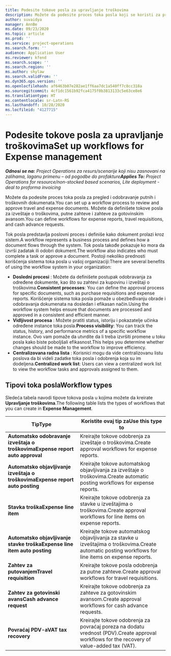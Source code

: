 ```yaml
---
title: Podesite tokove posla za upravljanje troškovima
description: Možete da podesite proces toka posla koji se koristi za pregled i odobravanje putnih i troškovnih dokumenata.
author: suvaidya
manager: AnnBe
ms.date: 09/23/2020
ms.topic: article
ms.prod: ''
ms.service: project-operations
ms.search.form: ''
audience: Application User
ms.reviewer: kfend
ms.search.scope: ''
ms.search.region: ''
ms.author: shylaw
ms.search.validFrom: ''
ms.dyn365.ops.version: ''
ms.openlocfilehash: af6463b07e282ae1ff6aa7dc1a540ff7c8cc318a
ms.sourcegitcommit: 4cf1dc1561b92fca4175f0b3813133c5e63ce8e6
ms.translationtype: HT
ms.contentlocale: sr-Latn-RS
ms.lasthandoff: 10/28/2020
ms.locfileid: "4127715"
---
```

# <a name="set-up-workflows-for-expense-management"></a><span data-ttu-id="d0479-103">Podesite tokove posla za upravljanje troškovima</span><span class="sxs-lookup"><span data-stu-id="d0479-103">Set up workflows for Expense management</span></span>

<span data-ttu-id="d0479-104">_**Odnosi se na:** Project Operations za resurs/scenarije koji nisu zasnovani na zalihama, laganu primenu – od pogodbe do profakture_</span><span class="sxs-lookup"><span data-stu-id="d0479-104">_**Applies To:** Project Operations for resource/non-stocked based scenarios, Lite deployment - deal to proforma invoicing_</span></span>

<span data-ttu-id="d0479-105">Možete da podesite proces toka posla za pregled i odobravanje putnih i troškovnih dokumenata.</span><span class="sxs-lookup"><span data-stu-id="d0479-105">You can set up a workflow process to review and approve travel and expense documents.</span></span> <span data-ttu-id="d0479-106">Možete da definišete tokove posla za izveštaje o troškovima, putne zahteve i zahteve za gotovinskim avansom.</span><span class="sxs-lookup"><span data-stu-id="d0479-106">You can define workflows for expense reports, travel requisitions, and cash advance requests.</span></span>

<span data-ttu-id="d0479-107">Tok posla predstavlja poslovni proces i definiše kako dokument prolazi kroz sistem.</span><span class="sxs-lookup"><span data-stu-id="d0479-107">A workflow represents a business process and defines how a document flows through the system.</span></span> <span data-ttu-id="d0479-108">Tok posla takođe pokazuje ko mora da izvrši zadatak ili odobri dokument.</span><span class="sxs-lookup"><span data-stu-id="d0479-108">The workflow also indicates who must complete a task or approve a document.</span></span> <span data-ttu-id="d0479-109">Postoji nekoliko prednosti korišćenja sistema toka posla u vašoj organizaciji:</span><span class="sxs-lookup"><span data-stu-id="d0479-109">There are several benefits of using the workflow system in your organization:</span></span>

- <span data-ttu-id="d0479-110">**Dosledni procesi** : Možete da definišete postupak odobravanja za određene dokumente, kao što su zahtevi za kupovinu i izveštaji o troškovima.</span><span class="sxs-lookup"><span data-stu-id="d0479-110">**Consistent processes**: You can define the approval process for specific documents, such as purchase requisitions and expense reports.</span></span> <span data-ttu-id="d0479-111">Korišćenje sistema toka posla pomaže u obezbeđivanju obrade i odobravanja dokumenata na dosledan i efikasan način.</span><span class="sxs-lookup"><span data-stu-id="d0479-111">Using the workflow system helps ensure that documents are processed and approved in a consistent and efficient manner.</span></span>
- <span data-ttu-id="d0479-112">**Vidljivost procesa** : Možete pratiti status, istoriju i pokazatelje učinka određene instance toka posla.</span><span class="sxs-lookup"><span data-stu-id="d0479-112">**Process visibility**: You can track the status, history, and performance metrics of a specific workflow instance.</span></span> <span data-ttu-id="d0479-113">Ovo vam pomaže da utvrdite da li treba izvršiti promene u toku posla kako biste poboljšali efikasnost.</span><span class="sxs-lookup"><span data-stu-id="d0479-113">This helps you determine whether changes should be made to the workflow to improve efficiency.</span></span>
- <span data-ttu-id="d0479-114">**Centralizovana radna lista** : Korisnici mogu da vide centralizovanu listu poslova da bi videli zadatke toka posla i odobrenja koja su im dodeljena.</span><span class="sxs-lookup"><span data-stu-id="d0479-114">**Centralized work list**: Users can view a centralized work list to view the workflow tasks and approvals assigned to them.</span></span> 

## <a name="workflow-types"></a><span data-ttu-id="d0479-115">Tipovi toka posla</span><span class="sxs-lookup"><span data-stu-id="d0479-115">Workflow types</span></span>

<span data-ttu-id="d0479-116">Sledeća tabela navodi tipove tokova posla u kojima možete da kreirate **Upravljanje troškovima**.</span><span class="sxs-lookup"><span data-stu-id="d0479-116">The following table lists the types of workflows that you can create in **Expense Management**.</span></span>


|              <span data-ttu-id="d0479-117"><strong>Tip</strong></span><span class="sxs-lookup"><span data-stu-id="d0479-117"><strong>Type</strong></span></span>              |                   <span data-ttu-id="d0479-118"><strong>Koristite ovaj tip za</strong></span><span class="sxs-lookup"><span data-stu-id="d0479-118"><strong>Use this type to</strong></span></span>                   |
|-------------------------------------------------|-----------------------------------------------------------------------|
|   <span data-ttu-id="d0479-119"><strong>Automatsko odobravanje izveštaja o troškovima</strong></span><span class="sxs-lookup"><span data-stu-id="d0479-119"><strong>Expense report auto approval</strong></span></span> |            <span data-ttu-id="d0479-120">Kreirajte tokove odobrenja za izveštaje o troškovima.</span><span class="sxs-lookup"><span data-stu-id="d0479-120">Create approval workflows for expense reports.</span></span>             |
|  <span data-ttu-id="d0479-121"><strong>Automatsko objavljivanje izveštaja o troškovima</strong></span><span class="sxs-lookup"><span data-stu-id="d0479-121"><strong>Expense report auto posting</strong></span></span>   |        <span data-ttu-id="d0479-122">Kreirajte tokove automatskog objavljivanja za izveštaje o troškovima.</span><span class="sxs-lookup"><span data-stu-id="d0479-122">Create automatic posting workflows for expense reports.</span></span>        |
|       <span data-ttu-id="d0479-123"><strong>Stavka troška</strong></span><span class="sxs-lookup"><span data-stu-id="d0479-123"><strong>Expense line item</strong></span></span>        |     <span data-ttu-id="d0479-124">Kreirajte tokove odobrenja za stavke u izveštajima o troškovima.</span><span class="sxs-lookup"><span data-stu-id="d0479-124">Create approval workflows for line items on expense reports.</span></span>      |
| <span data-ttu-id="d0479-125"><strong>Automatsko objavljivanje stavke troška</strong></span><span class="sxs-lookup"><span data-stu-id="d0479-125"><strong>Expense line item auto posting</strong></span></span> | <span data-ttu-id="d0479-126">Kreirajte tokove automatskog objavljivanja za stavke u izveštajima o troškovima.</span><span class="sxs-lookup"><span data-stu-id="d0479-126">Create automatic posting workflows for line items on expense reports.</span></span> |
|       <span data-ttu-id="d0479-127"><strong>Zahtev za putovanjem</strong></span><span class="sxs-lookup"><span data-stu-id="d0479-127"><strong>Travel requisition</strong></span></span>       |          <span data-ttu-id="d0479-128">Kreirajte tokove posla odobrenja za putne zahteve.</span><span class="sxs-lookup"><span data-stu-id="d0479-128">Create approval workflows for travel requisitions.</span></span>           |
|      <span data-ttu-id="d0479-129"><strong>Zahtev za gotovinski avans</strong></span><span class="sxs-lookup"><span data-stu-id="d0479-129"><strong>Cash advance request</strong></span></span>      |         <span data-ttu-id="d0479-130">Kreirajte tokove odobrenja za zahteve za gotovinskim avansom.</span><span class="sxs-lookup"><span data-stu-id="d0479-130">Create approval workflows for cash advance requests.</span></span>          |
|        <span data-ttu-id="d0479-131"><strong>Povraćaj PDV-a</strong></span><span class="sxs-lookup"><span data-stu-id="d0479-131"><strong>VAT tax recovery</strong></span></span>        | <span data-ttu-id="d0479-132">Kreirajte tokove odobrenja za povraćaj poreza na dodatu vrednost (PDV).</span><span class="sxs-lookup"><span data-stu-id="d0479-132">Create approval workflows for the recovery of value-added tax (VAT).</span></span>  |
